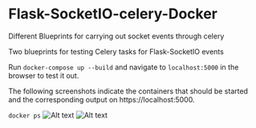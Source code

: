 # Flask-SocketIO-celery-Docker
Different Blueprints for carrying out socket events through celery

Two blueprints for testing Celery tasks for Flask-SocketIO events

Run ```docker-compose up --build``` and navigate to ```localhost:5000``` in the browser to test it out.

The following screenshots indicate the containers that should be started and the corresponding output on https://localhost:5000.

```docker ps```
![Alt text](Containers.png?raw=true "Screenshot of containers")
![Alt text](Screenshot.png?raw=true "Screenshot of http://localhost:5000")
